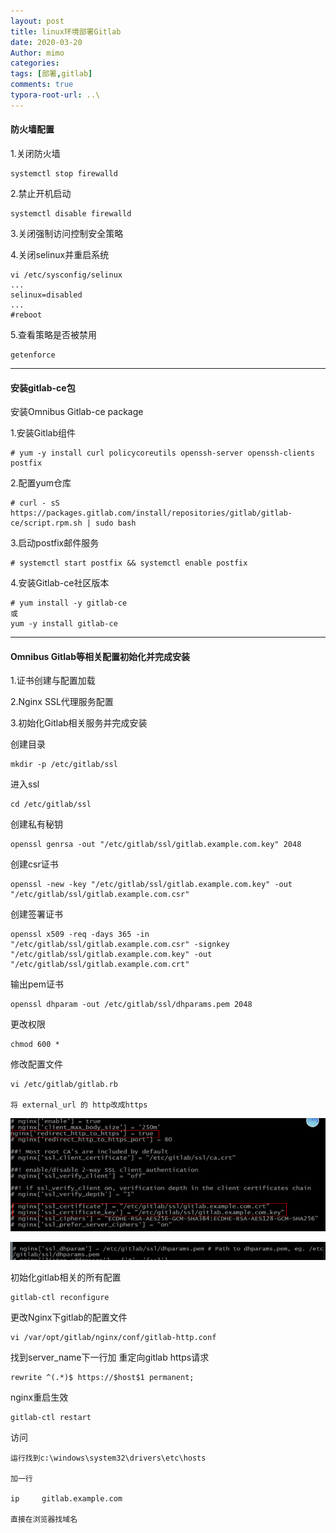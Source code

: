 ```yaml
---
layout: post
title: linux环境部署Gitlab
date: 2020-03-20
Author: mimo
categories: 
tags: [部署,gitlab]
comments: true
typora-root-url: ..\
---
```


#### 防火墙配置

1.关闭防火墙

```
systemctl stop firewalld
```

2.禁止开机启动

```
systemctl disable firewalld
```

3.关闭强制访问控制安全策略

4.关闭selinux并重启系统

```
vi /etc/sysconfig/selinux
...
selinux=disabled
...
#reboot
```

5.查看策略是否被禁用

```
getenforce
```

------

#### 安装gitlab-ce包

安装Omnibus Gitlab-ce package

1.安装Gitlab组件

```
# yum -y install curl policycoreutils openssh-server openssh-clients postfix
```

2.配置yum仓库

```
# curl - sS https://packages.gitlab.com/install/repositories/gitlab/gitlab-ce/script.rpm.sh | sudo bash
```

3.启动postfix邮件服务

```
# systemctl start postfix && systemctl enable postfix
```

4.安装Gitlab-ce社区版本

```
# yum install -y gitlab-ce
或
yum -y install gitlab-ce
```

------

#### Omnibus Gitlab等相关配置初始化并完成安装

1.证书创建与配置加载

2.Nginx SSL代理服务配置

3.初始化Gitlab相关服务并完成安装

创建目录

```
mkdir -p /etc/gitlab/ssl
```

进入ssl

```
cd /etc/gitlab/ssl
```

创建私有秘钥

```
openssl genrsa -out "/etc/gitlab/ssl/gitlab.example.com.key" 2048
```

创建csr证书

```
openssl -new -key "/etc/gitlab/ssl/gitlab.example.com.key" -out "/etc/gitlab/ssl/gitlab.example.com.csr"
```

创建签署证书

```
openssl x509 -req -days 365 -in "/etc/gitlab/ssl/gitlab.example.com.csr" -signkey "/etc/gitlab/ssl/gitlab.example.com.key" -out "/etc/gitlab/ssl/gitlab.example.com.crt"
```

输出pem证书

```
openssl dhparam -out /etc/gitlab/ssl/dhparams.pem 2048
```

更改权限

```
chmod 600 *
```

修改配置文件

```
vi /etc/gitlab/gitlab.rb

将 external_url 的 http改成https
```

![1583133872239](/document_image/1583133872239.png)

![1583133922689](/document_image/1583133922689.png)

初始化gitlab相关的所有配置

```
gitlab-ctl reconfigure
```

更改Nginx下gitlab的配置文件

```
vi /var/opt/gitlab/nginx/conf/gitlab-http.conf
```

找到server_name下一行加 重定向gitlab https请求

```
rewrite ^(.*)$ https://$host$1 permanent;
```

nginx重启生效

```
gitlab-ctl restart
```

访问

```
运行找到c:\windows\system32\drivers\etc\hosts

加一行

ip     gitlab.example.com

直接在浏览器找域名
```